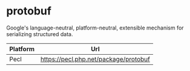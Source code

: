 # protobuf

Google's language-neutral, platform-neutral, extensible mechanism for serializing structured data.

| Platform | Url                                                              |
|----------|------------------------------------------------------------------|
| Pecl     | https://pecl.php.net/package/protobuf                            |
